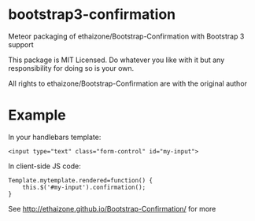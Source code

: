 bootstrap3-confirmation
============

Meteor packaging of ethaizone/Bootstrap-Confirmation with Bootstrap 3 support

This package is MIT Licensed. Do whatever you like with it but any responsibility for doing so is your own.

All rights to ethaizone/Bootstrap-Confirmation are with the original author

Example
============
In your handlebars template:

    <input type="text" class="form-control" id="my-input">

In client-side JS code:

    Template.mytemplate.rendered=function() {
    	this.$('#my-input').confirmation();
    }

See http://ethaizone.github.io/Bootstrap-Confirmation/ for more

